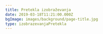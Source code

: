 ```yaml
---
title: Pretekla izobraževanja
date: 2019-03-18T11:21:00.000Z
bgImage: images/background/page-title.jpg
type: izobrazevanjaPretekla
---
```


